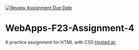 [![Review Assignment Due Date](https://classroom.github.com/assets/deadline-readme-button-24ddc0f5d75046c5622901739e7c5dd533143b0c8e959d652212380cedb1ea36.svg)](https://classroom.github.com/a/4tKarLeg)
# WebApps-F23-Assignment-4
A practice assignment for HTML with CSS
[Hosted at: ](https://44-563-webapps-f23.github.io/44563-webapps-f23-assignment4-ppranitharedd/playpart.html)
